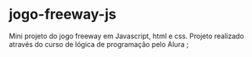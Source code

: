 # jogo-freeway-js
Mini projeto do jogo freeway em Javascript, html e css. Projeto realizado através do curso de lógica de programação pelo Alura ; 
